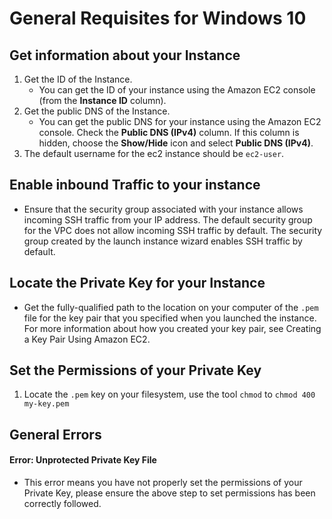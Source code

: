 # General Requisites for Windows 10

## Get information about your Instance
1. Get the ID of the Instance.
    * You can get the ID of your instance using the Amazon EC2 console (from the **Instance ID** column).
2. Get the public DNS of the Instance.
    * You can get the public DNS for your instance using the Amazon EC2 console. Check the **Public DNS (IPv4)** column. If this column is hidden, choose the **Show/Hide** icon and select **Public DNS (IPv4)**.
3. The default username for the ec2 instance should be `ec2-user`.

## Enable inbound Traffic to your instance
* Ensure that the security group associated with your instance allows incoming SSH traffic from your IP address. The default security group for the VPC does not allow incoming SSH traffic by default. The security group created by the launch instance wizard enables SSH traffic by default.

## Locate the Private Key for your Instance
* Get the fully-qualified path to the location on your computer of the `.pem` file for the key pair that you specified when you launched the instance. For more information about how you created your key pair, see Creating a Key Pair Using Amazon EC2.

## Set the Permissions of your Private Key
1. Locate the `.pem` key on your filesystem, use the tool `chmod` to `chmod 400 my-key.pem`

## General Errors
#### Error: Unprotected Private Key File
* This error means you have not properly set the permissions of your Private Key, please ensure the above step to set permissions has been correctly followed.
